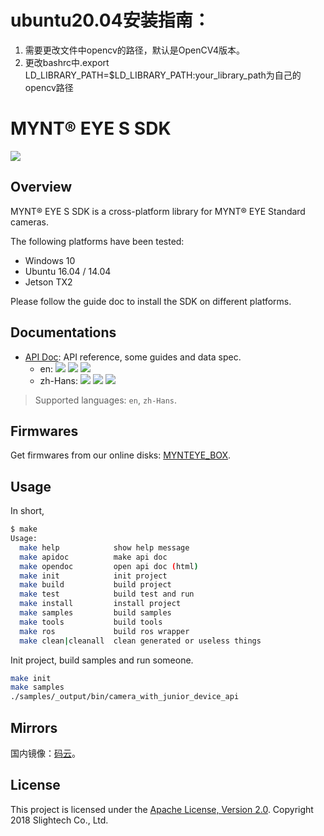 # ubuntu20.04安装指南：
1. 需要更改文件中opencv的路径，默认是OpenCV4版本。
2. 更改bashrc中.export LD_LIBRARY_PATH=$LD_LIBRARY_PATH:your_library_path为自己的opencv路径
# MYNT® EYE S SDK

[![](https://img.shields.io/badge/MYNT%20EYE%20S%20SDK-2.5.0-brightgreen.svg?style=flat)](https://github.com/slightech/MYNT-EYE-S-SDK)

## Overview

MYNT® EYE S SDK is a cross-platform library for MYNT® EYE Standard cameras.

The following platforms have been tested:

* Windows 10
* Ubuntu 16.04 / 14.04
* Jetson TX2

Please follow the guide doc to install the SDK on different platforms.

## Documentations

* [API Doc](https://github.com/slightech/MYNT-EYE-S-SDK/releases): API reference, some guides and data spec.
  * en: [![](https://img.shields.io/badge/Download-PDF-blue.svg?style=flat)](https://readthedocs.org/projects/mynt-eye-s-sdk/downloads/pdf/latest/) [![](https://img.shields.io/badge/Download-HTML-blue.svg?style=flat)](https://readthedocs.org/projects/mynt-eye-s-sdk/downloads/htmlzip/latest/) [![](https://img.shields.io/badge/Online-HTML-blue.svg?style=flat)](https://mynt-eye-s-sdk.readthedocs.io/en/latest/)
  * zh-Hans: [![](https://img.shields.io/badge/Download-PDF-blue.svg?style=flat)](https://readthedocs.org/projects/mynt-eye-s-sdk-docs-zh-cn/downloads/pdf/latest/) [![](https://img.shields.io/badge/Download-HTML-blue.svg?style=flat)](https://readthedocs.org/projects/mynt-eye-s-sdk-docs-zh-cn/downloads/htmlzip/latest/) [![](https://img.shields.io/badge/Online-HTML-blue.svg?style=flat)](https://mynt-eye-s-sdk-docs-zh-cn.readthedocs.io/zh_CN/latest/)

> Supported languages: `en`, `zh-Hans`.

## Firmwares

[MYNTEYE_BOX]: http://doc.myntai.com/mynteye/s/download

Get firmwares from our online disks: [MYNTEYE_BOX][].

## Usage

In short,

```bash
$ make
Usage:
  make help            show help message
  make apidoc          make api doc
  make opendoc         open api doc (html)
  make init            init project
  make build           build project
  make test            build test and run
  make install         install project
  make samples         build samples
  make tools           build tools
  make ros             build ros wrapper
  make clean|cleanall  clean generated or useless things
```

Init project, build samples and run someone.

```bash
make init
make samples
./samples/_output/bin/camera_with_junior_device_api
```

## Mirrors

国内镜像：[码云](https://gitee.com/mynt/MYNT-EYE-S-SDK)。

## License

This project is licensed under the [Apache License, Version 2.0](LICENSE). Copyright 2018 Slightech Co., Ltd.
